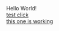 <html>
<head>
</head>
<body>
Hello World!
<br>
<a href="https://ulabox.onelink.me/BL0s/b5a6d054">test click</a>
<br>
  <a href="https://ulabox.onelink.me/m9Ev/ab81d135">this one is working</a>
</body>
</html>
